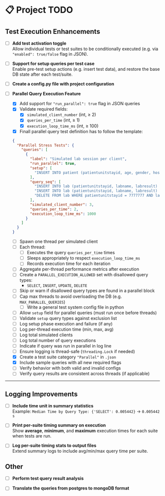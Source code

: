 # 📋 Project TODO

## Test Execution Enhancements
- [ ] **Add test activation toggle**  
  Allow individual tests or test suites to be conditionally executed (e.g. via `"enabled": true/false` flag in JSON).

- [ ] **Support for setup queries per test case**  
  Enable pre-test setup actions (e.g. insert test data), and restore the base DB state after each test/suite.

- [ ] **Create a config.py file with project configuration**

- [ ] **Parallel Query Execution Feature**
  <!-- Core Logic -->
  - [x] Add support for `"run_parallel": true` flag in JSON queries
  - [x] Validate required fields:
    - [x] `simulated_client_number` (int, ≥ 2)
    - [x] `queries_per_time` (int, ≥ 1)
    - [x] `execution_loop_time_ms` (int, ≥ 100)
  - [x] Finall parallel query test definition has to follow the template:
  ```json
  {
    "Parallel Stress Tests": {
      "queries": [
        {
          "label": "Simulated lab session per client",
          "run_parallel": true,
          "setup": [
            "INSERT INTO patient (patientunitstayid, age, gender, hospitalid) VALUES (7777777, '30', 'Other', 5);"
          ],
          "query_seq": [
            "INSERT INTO lab (patientunitstayid, labname, labresult) VALUES (7777777, 'Na+', '137.0');",
            "INSERT INTO lab (patientunitstayid, labname, labresult) VALUES (7777777, 'K+', '4.5');",
            "DELETE FROM lab WHERE patientunitstayid = 7777777 AND labname IN ('Na+', 'K+');"
          ],
          "simulated_client_number": 3,
          "queries_per_time": 2,
          "execution_loop_time_ms": 1000
        }
      ]
    }
  }
  ```
  <!-- Thread Execution & Control -->
  - [ ] Spawn one thread per simulated client
  - [ ] Each thread:
    - [ ] Executes the query `queries_per_time` times
    - [ ] Sleeps appropriately to respect `execution_loop_time_ms`
    - [ ] Records execution time for each iteration
  - [ ] Aggregate per-thread performance metrics after execution
  <!-- Restrictions & Safety -->
  - [ ] Create a `PARALLEL_EXECUTION_ALLOWED` set with disallowed query types:
    - `SELECT`, `INSERT`, `UPDATE`, `DELETE`
  - [ ] Skip or warn if disallowed query types are found in a parallel block
  - [ ] Cap max threads to avoid overloading the DB (e.g. `MAX_PARALLEL_QUERIES`)
    - [ ] Write a general test system config file in python
  <!-- Setup Queries & Validation -->
  - [ ] Allow `setup` field for parallel queries (must run once before threads)
  - [ ] Validate `setup` query types against exclusion list
  - [ ] Log setup phase execution and failure (if any)
  <!-- Logging Enhancements -->
  - [ ] Log per-thread execution time (min, max, avg)
  - [ ] Log total simulated clients
  - [ ] Log total number of query executions
  - [ ] Indicate if query was run in parallel in log line
  - [ ] Ensure logging is thread-safe (`threading.Lock` if needed)
  <!-- Testing & Debug -->
  - [x] Create a test suite category `"Parallel"` in `.json`
  - [x] Include sample queries with all new required flags
  - [ ] Verify behavior with both valid and invalid configs
  - [ ] Verify query results are consistent across threads (if applicable)

---

## Logging Improvements
- [ ] **Include time unit in summary statistics**  
  Example: `Median Time by Query Type: {'SELECT': 0.005442}` → `0.005442 s`

- [ ] **Print per-suite timing summary on execution**  
  Show **average**, **minimum**, and **maximum** execution times for each suite when tests are run.

- [ ] **Log per-suite timing stats to output files**  
  Extend summary logs to include avg/min/max query time per suite.

## Other
- [ ] **Perform test query result analysis**

- [ ] **Translate the queries from postgres to mongoDB format**